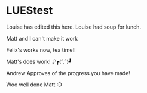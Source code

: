 # LUEStest

Louise has edited this here.
Louise had soup for lunch.

Matt and I can't make it work

Felix's works now, tea time!!

Matt's does work! ♪┏(°.°)┛

Andrew Approves of the progress you have made!

Woo well done Matt :D 